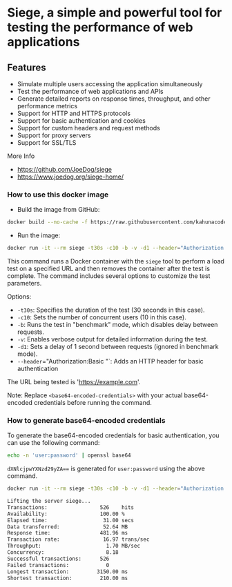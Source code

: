 # Siege, a simple and powerful tool for testing the performance of web applications

## Features

- Simulate multiple users accessing the application simultaneously
- Test the performance of web applications and APIs
- Generate detailed reports on response times, throughput, and other performance metrics
- Support for HTTP and HTTPS protocols
- Support for basic authentication and cookies
- Support for custom headers and request methods
- Support for proxy servers
- Support for SSL/TLS

More Info

- <https://github.com/JoeDog/siege>
- <https://www.joedog.org/siege-home/>

### How to use this docker image

- Build the image from GitHub:

```bash
docker build --no-cache -f https://raw.githubusercontent.com/kahunacoder/siege/refs/heads/master/Dockerfile -t siege .
```

- Run the image:

```bash
docker run -it --rm siege -t30s -c10 -b -v -d1 --header="Authorization:Basic <base64-encoded-credentials>" 'https://example.com'
```

This command runs a Docker container with the `siege` tool to perform a load test on a specified URL and then removes the container after the test is complete. The command includes several options to customize the test parameters.

Options:

- `-t30s`: Specifies the duration of the test (30 seconds in this case).
- `-c10`: Sets the number of concurrent users (10 in this case).
- `-b`: Runs the test in "benchmark" mode, which disables delay between requests.
- `-v`: Enables verbose output for detailed information during the test.
- `-d1`: Sets a delay of 1 second between requests (ignored in benchmark mode).
- `--header`="Authorization:Basic <base64-encoded-credentials>"`: Adds an HTTP header for basic authentication

The URL being tested is 'https://example.com'.

Note: Replace `<base64-encoded-credentials>` with your actual base64-encoded credentials before running the command.

### How to generate base64-encoded credentials

To generate the base64-encoded credentials for basic authentication, you can use the following command:

```bash
echo -n 'user:password' | openssl base64
```

`dXNlcjpwYXNzd29yZA==` is generated for `user:password` using the above command.

```bash
docker run -it --rm siege -t30s -c10 -b -v -d1 --header="Authorization:Basic dXNlcjpwYXNzd29yZA==" 'https://example.com'
```

```bash
Lifting the server siege...
Transactions:                 526    hits
Availability:                 100.00 %
Elapsed time:                  31.00 secs
Data transferred:              52.64 MB
Response time:                481.96 ms
Transaction rate:              16.97 trans/sec
Throughput:                     1.70 MB/sec
Concurrency:                    8.18
Successful transactions:      526
Failed transactions:            0
Longest transaction:         3150.00 ms
Shortest transaction:         210.00 ms
```

  
